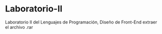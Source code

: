# Laboratorio-II
Laboratorio II del Lenguajes de Programación, Diseño de Front-End
extraer el archivo .rar
